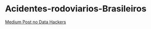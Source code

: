 # Acidentes-rodoviarios-Brasileiros

<a href="https://medium.com/@ylewap0/estudo-dos-acidentes-de-tr%C3%A2nsito-brasileiro-com-an%C3%A1lise-de-correspond%C3%AAncia-m%C3%BAltipla-mca-15e8c41621ce">Medium Post no Data Hackers</a>
